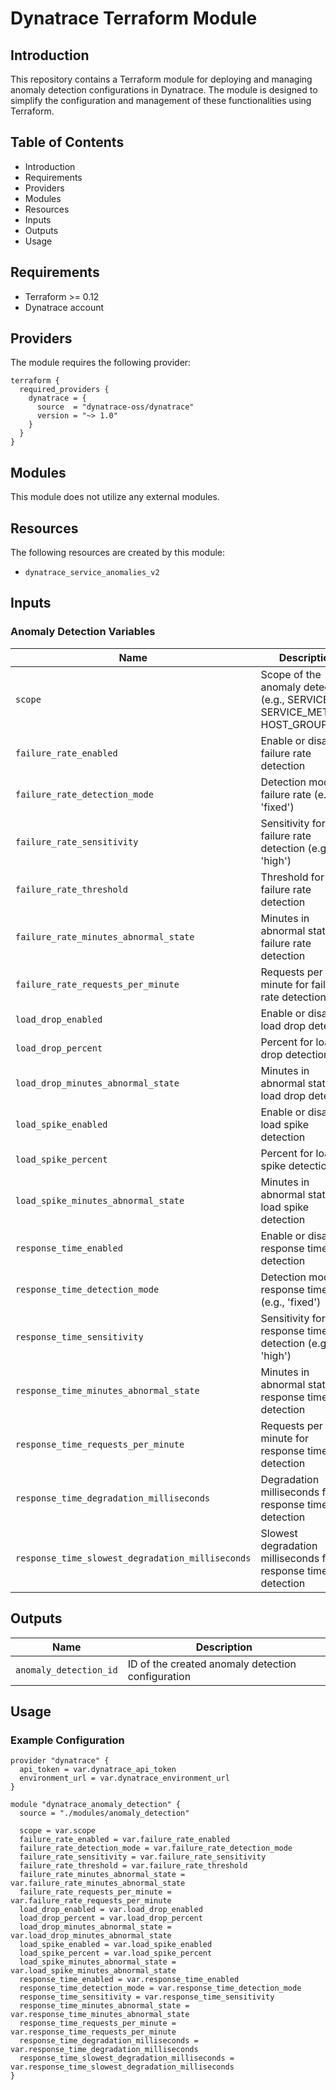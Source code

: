 # Dynatrace Terraform Module

## Introduction
This repository contains a Terraform module for deploying and managing anomaly detection configurations in Dynatrace. The module is designed to simplify the configuration and management of these functionalities using Terraform.

## Table of Contents
- Introduction
- Requirements
- Providers
- Modules
- Resources
- Inputs
- Outputs
- Usage


## Requirements
- Terraform >= 0.12
- Dynatrace account

## Providers
The module requires the following provider:

```hcl
terraform {
  required_providers {
    dynatrace = {
      source  = "dynatrace-oss/dynatrace"
      version = "~> 1.0"
    }
  }
}
```

## Modules
This module does not utilize any external modules.

## Resources
The following resources are created by this module:

- `dynatrace_service_anomalies_v2`

## Inputs
### Anomaly Detection Variables
| Name | Description | Type | Default |
|------|-------------|------|---------|
| `scope` | Scope of the anomaly detection (e.g., SERVICE, SERVICE_METHOD, HOST_GROUP) | `string` | `"SERVICE"` |
| `failure_rate_enabled` | Enable or disable failure rate detection | `bool` | `true` |
| `failure_rate_detection_mode` | Detection mode for failure rate (e.g., 'fixed') | `string` | `"fixed"` |
| `failure_rate_sensitivity` | Sensitivity for failure rate detection (e.g., 'high') | `string` | `"high"` |
| `failure_rate_threshold` | Threshold for failure rate detection | `number` | `5` |
| `failure_rate_minutes_abnormal_state` | Minutes in abnormal state for failure rate detection | `number` | `1` |
| `failure_rate_requests_per_minute` | Requests per minute for failure rate detection | `number` | `10` |
| `load_drop_enabled` | Enable or disable load drop detection | `bool` | `true` |
| `load_drop_percent` | Percent for load drop detection | `number` | `50` |
| `load_drop_minutes_abnormal_state` | Minutes in abnormal state for load drop detection | `number` | `1` |
| `load_spike_enabled` | Enable or disable load spike detection | `bool` | `true` |
| `load_spike_percent` | Percent for load spike detection | `number` | `200` |
| `load_spike_minutes_abnormal_state` | Minutes in abnormal state for load spike detection | `number` | `1` |
| `response_time_enabled` | Enable or disable response time detection | `bool` | `true` |
| `response_time_detection_mode` | Detection mode for response time (e.g., 'fixed') | `string` | `"fixed"` |
| `response_time_sensitivity` | Sensitivity for response time detection (e.g., 'high') | `string` | `"high"` |
| `response_time_minutes_abnormal_state` | Minutes in abnormal state for response time detection | `number` | `1` |
| `response_time_requests_per_minute` | Requests per minute for response time detection | `number` | `10` |
| `response_time_degradation_milliseconds` | Degradation milliseconds for response time detection | `number` | `100` |
| `response_time_slowest_degradation_milliseconds` | Slowest degradation milliseconds for response time detection | `number` | `1000` |

## Outputs
| Name | Description |
|------|-------------|
| `anomaly_detection_id` | ID of the created anomaly detection configuration |

## Usage
### Example Configuration
```hcl
provider "dynatrace" {
  api_token = var.dynatrace_api_token
  environment_url = var.dynatrace_environment_url
}

module "dynatrace_anomaly_detection" {
  source = "./modules/anomaly_detection"

  scope = var.scope
  failure_rate_enabled = var.failure_rate_enabled
  failure_rate_detection_mode = var.failure_rate_detection_mode
  failure_rate_sensitivity = var.failure_rate_sensitivity
  failure_rate_threshold = var.failure_rate_threshold
  failure_rate_minutes_abnormal_state = var.failure_rate_minutes_abnormal_state
  failure_rate_requests_per_minute = var.failure_rate_requests_per_minute
  load_drop_enabled = var.load_drop_enabled
  load_drop_percent = var.load_drop_percent
  load_drop_minutes_abnormal_state = var.load_drop_minutes_abnormal_state
  load_spike_enabled = var.load_spike_enabled
  load_spike_percent = var.load_spike_percent
  load_spike_minutes_abnormal_state = var.load_spike_minutes_abnormal_state
  response_time_enabled = var.response_time_enabled
  response_time_detection_mode = var.response_time_detection_mode
  response_time_sensitivity = var.response_time_sensitivity
  response_time_minutes_abnormal_state = var.response_time_minutes_abnormal_state
  response_time_requests_per_minute = var.response_time_requests_per_minute
  response_time_degradation_milliseconds = var.response_time_degradation_milliseconds
  response_time_slowest_degradation_milliseconds = var.response_time_slowest_degradation_milliseconds
}
```

